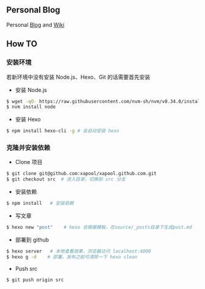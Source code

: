 Personal Blog
------------------

Personal [Blog](http://blog.omitol.com) and [Wiki](http://wiki.omitol.com)

How TO
------------------

### 安装环境

若新环境中没有安装 Node.js、Hexo、Git 的话需要首先安装

- 安装 Node.js
```bash
$ wget -qO- https://raw.githubusercontent.com/nvm-sh/nvm/v0.34.0/install.sh | bash
$ nvm install node
```

- 安装 Hexo
```bash
$ npm install hexo-cli -g # 会自动安装 hexo
```

### 克隆并安装依赖

- Clone 项目
```bash
$ git clone git@github.com:xapool/xapool.github.com.git
$ git checkout src  # 进入目录，切换到 src 分支
```

- 安装依赖
```bash
$ npm install   # 安装依赖
```

- 写文章
```bash
$ hexo new "post"    # hexo 会根据模板，在source/_posts目录下生成post.md
```

- 部署到 github
```bash
$ hexo server   # 本地查看效果，浏览器访问 localhost:4000
$ hexo g -d    # 部署，发布之前可清除一下 hexo clean 
```

- Push src
```bash
$ git push origin src
```
